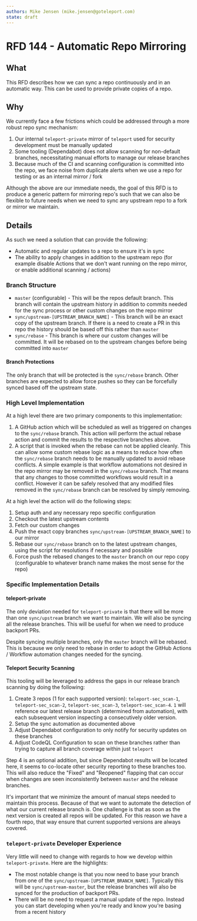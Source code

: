 ```yaml
---
authors: Mike Jensen (mike.jensen@goteleport.com)
state: draft
---
```

 
# RFD 144 - Automatic Repo Mirroring
 
## What
 
This RFD describes how we can sync a repo continuously and in an automatic way.  This can be used to provide private copies of a repo.
 
## Why
 
We currently face a few frictions which could be addressed through a more robust repo sync mechanism:
1. Our internal `teleport-private` mirror of `teleport` used for security development must be manually updated
2. Some tooling (Dependabot) does not allow scanning for non-default branches, necessitating manual efforts to manage our release branches
3. Because much of the CI and scanning configuration is committed into the repo, we face noise from duplicate alerts when we use a repo for testing or as an internal mirror / fork

Although the above are our immediate needs, the goal of this RFD is to produce a generic pattern for mirroring repo's such that we can also be flexible to future needs when we need to sync any upstream repo to a fork or mirror we maintain.
 
## Details
 
As such we need a solution that can provide the following:
* Automatic and regular updates to a repo to ensure it's in sync
* The ability to apply changes in addition to the upstream repo (for example disable Actions that we don't want running on the repo mirror, or enable additional scanning / actions)
 
### Branch Structure
 
* `master` (configurable) - This will be the repos default branch.  This branch will contain the upstream history in addition to commits needed for the sync process or other custom changes on the repo mirror
* `sync/upstream-[UPSTREAM_BRANCH_NAME]` - This branch will be an exact copy of the upstream branch.  If there is a need to create a PR in this repo the history should be based off this rather than `master`
* `sync/rebase` - This branch is where our custom changes will be committed.  It will be rebased on to the upstream changes before being committed into `master`
 
#### Branch Protections
 
The only branch that will be protected is the `sync/rebase` branch.  Other branches are expected to allow force pushes so they can be forcefully synced based off the upstream state.
 
### High Level Implementation
 
At a high level there are two primary components to this implementation:
1. A GitHub action which will be scheduled as well as triggered on changes to the `sync/rebase` branch.  This action will perform the actual rebase action and commit the results to the respective branches above.
2. A script that is invoked when the rebase can not be applied cleanly.  This can allow some custom rebase logic as a means to reduce how often the `sync/rebase` branch needs to be manually updated to avoid rebase conflicts.  A simple example is that workflow automations not desired in the repo mirror may be removed in the `sync/rebase` branch.  That means that any changes to those committed workflows would result in a conflict.  However it can be safely resolved that any modified files removed in the `sync/rebase` branch can be resolved by simply removing.
 
At a high level the action will do the following steps:
1. Setup auth and any necessary repo specific configuration
2. Checkout the latest upstream contents
3. Fetch our custom changes
4. Push the exact copy branches `sync/upstream-[UPSTREAM_BRANCH_NAME]` to our mirror
5. Rebase our `sync/rebase` branch on to the latest upstream changes, using the script for resolutions if necessary and possible
6. Force push the rebased changes to the `master` branch on our repo copy (configurable to whatever branch name makes the most sense for the repo)

### Specific Implementation Details

#### teleport-private

The only deviation needed for `teleport-private` is that there will be more than one `sync/upstream` branch we want to maintain.  We will also be syncing all the release branches.  This will be useful for when we need to produce backport PRs.

Despite syncing multiple branches, only the `master` branch will be rebased.  This is because we only need to rebase in order to adopt the GitHub Actions / Workflow automation changes needed for the syncing.

#### Teleport Security Scanning
 
This tooling will be leveraged to address the gaps in our release branch scanning by doing the following:
1. Create 3 repos (1 for each supported version): `teleport-sec_scan-1`, `teleport-sec_scan-2`, `teleport-sec_scan-3`, `teleport-sec_scan-4`.  `1` will reference our latest release branch (determined from automation), with each subsequent version inspecting a consecutively older version.
2. Setup the sync automation as documented above
3. Adjust Dependabot configuration to only notify for security updates on these branches
4. Adjust CodeQL Configuration to scan on these branches rather than trying to capture all branch coverage within just `teleport`
 
Step 4 is an optional addition, but since Dependabot results will be located here, it seems to co-locate other security reporting to these branches too.  This will also reduce the "Fixed" and "Reopened" flapping that can occur when changes are seen inconsistently between `master` and the release branches.

It's important that we minimize the amount of manual steps needed to maintain this process.  Because of that we want to automate the detection of what our current release branch is.  One challenge is that as soon as the next version is created all repos will be updated.  For this reason we have a fourth repo, that way ensure that current supported versions are always covered.

### `teleport-private` Developer Experience

Very little will need to change with regards to how we develop within `teleport-private`.  Here are the highlights:
* The most notable change is that you now need to base your branch from one of the `sync/upstream-[UPSTREAM_BRANCH_NAME]`.  Typically this will be `sync/upstream-master`, but the release branches will also be synced for the production of backport PRs.
* There will be no need to request a manual update of the repo.  Instead you can start developing when you're ready and know you're basing from a recent history

